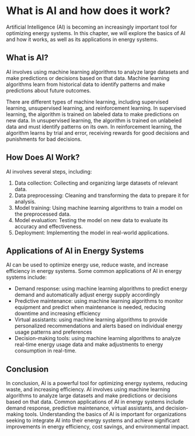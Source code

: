 # What is AI and how does it work?

Artificial Intelligence (AI) is becoming an increasingly important tool for optimizing energy systems. In this chapter, we will explore the basics of AI and how it works, as well as its applications in energy systems.

What is AI?
-----------

AI involves using machine learning algorithms to analyze large datasets and make predictions or decisions based on that data. Machine learning algorithms learn from historical data to identify patterns and make predictions about future outcomes.

There are different types of machine learning, including supervised learning, unsupervised learning, and reinforcement learning. In supervised learning, the algorithm is trained on labeled data to make predictions on new data. In unsupervised learning, the algorithm is trained on unlabeled data and must identify patterns on its own. In reinforcement learning, the algorithm learns by trial and error, receiving rewards for good decisions and punishments for bad decisions.

How Does AI Work?
-----------------

AI involves several steps, including:

1. Data collection: Collecting and organizing large datasets of relevant data.
2. Data preprocessing: Cleaning and transforming the data to prepare it for analysis.
3. Model training: Using machine learning algorithms to train a model on the preprocessed data.
4. Model evaluation: Testing the model on new data to evaluate its accuracy and effectiveness.
5. Deployment: Implementing the model in real-world applications.

Applications of AI in Energy Systems
------------------------------------

AI can be used to optimize energy use, reduce waste, and increase efficiency in energy systems. Some common applications of AI in energy systems include:

* Demand response: using machine learning algorithms to predict energy demand and automatically adjust energy supply accordingly
* Predictive maintenance: using machine learning algorithms to monitor equipment and predict when maintenance is needed, reducing downtime and increasing efficiency
* Virtual assistants: using machine learning algorithms to provide personalized recommendations and alerts based on individual energy usage patterns and preferences
* Decision-making tools: using machine learning algorithms to analyze real-time energy usage data and make adjustments to energy consumption in real-time.

Conclusion
----------

In conclusion, AI is a powerful tool for optimizing energy systems, reducing waste, and increasing efficiency. AI involves using machine learning algorithms to analyze large datasets and make predictions or decisions based on that data. Common applications of AI in energy systems include demand response, predictive maintenance, virtual assistants, and decision-making tools. Understanding the basics of AI is important for organizations seeking to integrate AI into their energy systems and achieve significant improvements in energy efficiency, cost savings, and environmental impact.
